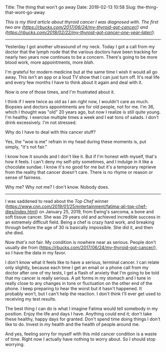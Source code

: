 Title: The thing that won't go away
Date: 2019-02-13 10:58
Slug: the-thing-that-wont-go-away

*This is my third article about thyroid cancer I was diagnosed with. The first two are *(https://rbucks.com/2017/06/24/my-thyroid-got-cancer/)* and *(https://rbucks.com/2018/02/22/my-thyroid-got-cancer-one-year-later/)*.*

---

Yesterday I got another ultrasound of my neck. Today I got a call from my doctor that the lymph node that the various doctors have been tracking for nearly two years now continues to be a concern. There's going to be more blood work, more appointments, more *blah*. 

I'm grateful for modern medicine but at the same time I wish it would all go away. This isn't an app or a loud TV show that I can just turn off. It's real life and every few months I have to think about it again and deal with it. 

Now is one of those times, and I'm frustrated about it. 

I think if I were twice as old as I am right now, I wouldn't care as much. Biopsies and doctors appointments are for old people, not for me. I'm 36, which I thought was "old" 20 years ago, but now I realize is still quite young.  I'm healthy. I exercise multiple times a week and I eat tons of salads. I don't drink excessively. I'm not stressed. 

Why do I have to deal with this cancer stuff? 

Yes, the "woe is me" refrain in my head during these moments is, put simply, "it's not fair." 

I know how it sounds and I don't like it. But if I'm honest with myself, that's how it feels. I can't deny my self-pity sometimes, and I indulge in it like a chocolate sundae. I know it's no good for me but it's a temporary reprieve from the reality that cancer doesn't care. There is no rhyme or reason or sense of fairness. 

Why me? Why *not* me? I don't know. Nobody does. 

---

I was saddened to read about the *Top Chef* winner (https://www.cnn.com/2019/01/25/entertainment/fatima-ali-top-chef-dies/index.html) on January 25, 2019, from Ewing's sarcoma, a bone and soft tissue cancer. She was 29 years old and achieved incredible success in an extremely difficult field. Being a chef is crazy hard work, and breaking through before the age of 30 is basically impossible. She did it, and then she died. 

Now *that's* not fair. My condition is nowhere near as serious. People don't usually die from (https://rbucks.com/2017/06/24/my-thyroid-got-cancer/), so I have the data in my favor.  

I don't know what it feels like to have a serious, terminal cancer. I can relate only slightly, because each time I get an email or a phone call from my doctor after one of my tests, I get a flash of anxiety that I'm going to be told that my cancer is really serious. A pit forms in my stomach and I tune in really close to any changes in tone or fluctuation on the other end of the phone. I keep preparing to hear the worst but it hasn't happened. It probably won't, but I can't help the reaction. I don't think I'll ever get used to receiving my test results. 

The best thing I can do is what I imagine Fatima would tell somebody in my position. Enjoy the life and days I have. Anything could end it; don't take these healthy, happy days for granted. Don't spend time doing things I don't like to do. Invest in my health and the health of people around me. 

And yes, feeling sorry for myself with this mild cancer condition is a waste of time. Right now I actually have nothing to worry about. So I should stop worrying.